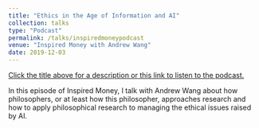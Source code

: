 ```yaml
---
title: "Ethics in the Age of Information and AI"
collection: talks
type: "Podcast"
permalink: /talks/inspiredmoneypodcast
venue: "Inspired Money with Andrew Wang"
date: 2019-12-03
---
```

[Click the title above for a description or this link to listen to the podcast.](https://www.runnymede.com/blog/ethics-in-the-age-of-information-and-ai-with-john-basl/)

In this episode of Inspired Money, I talk with Andrew Wang about how philosophers, or at least how this philosopher, approaches research and how to apply philosophical research to managing the ethical issues raised by AI. 